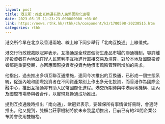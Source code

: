 ```yaml
---
layout: post
title: 港交所：推出互換通有助人民幣國際化進程
date: 2023-05-15 11:23:23.000000000 +08:00
link: https://news.rthk.hk/rthk/ch/component/k2/1700598-20230515.htm
categories: rthk
---
```


港交所今早在北京及香港兩地、線上線下同步舉行「北向互換通」上線儀式。

港交行行政總裁歐冠昇表示，互換通是全球首個衍生產品市場的聯通機制，容許離岸投資者在內地就在岸人民幣利率互換進行直接交易及清算，對於本地及國際投資者都是重要發展，亦回應國際投資者投資內地債市風險管理所增加的需求。

他指出，過去推出多項互聯互通措施，連同今次推出的互換通，已形成一個生態系統，促進內地和國際投資者在不同資產類別上作出多元化投資，而香港作為國際金融中心，推出互換通亦有助人民幣國際化進程。港交所期待與中港兩地機構、區內及國際市場參與者合作，以實現互換通成功推出。

提到互換通幾時推出「南向通」，歐冠昇表示，要確保所有事情做好需時，會適時推出。他又提到，雙櫃台莊家機制將於未來幾星期推出，目前已有約20間企業公布將會使用雙櫃枱。

